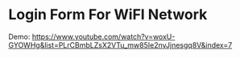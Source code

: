 # Login Form For WiFI Network

Demo:
https://www.youtube.com/watch?v=woxU-GYOWHg&list=PLrCBmbLZsX2VTu_mw85Ie2nyJjnesgq8V&index=7
